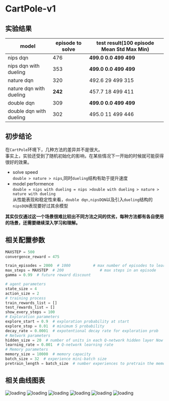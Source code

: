 # CartPole-v1

## 实验结果

|model|episode to solve|test result(100 episode Mean Std Max Min)|
|--|--|--|
|nips dqn|476|**499.0 0.0 499 499**|
|nips dqn with dueling|353|**499.0 0.0 499 499**|
|nature dqn|320|492.6 29 499 315|
|nature dqn with dueling|**242**|457.7 18 499 411|
|double dqn|309|**499.0 0.0 499 499**|
|double dqn with dueling|302|495.0 11 499 446|
## 初步结论

在`CartPole`环境下，几种方法的差异并不是很大。  
事实上，实验还受到了随机初始化的影响，在某些情况下一开始的时候就可能获得很好的效果。
- solve speed  
`double > nature > nips`,同时`dueling`结构有助于提升速度
- model performence  
 `double = nips with dueling = nips >double with dueling > nature > nature with dueling`  
 从性能表现和稳定性来看，`double dqn,nipsDQN`以及引入`dueling`结构的`nipsDQN`表现要好过其余模型

**其实仅仅通过这一个场景很难比较出不同方法之间的优劣，每种方法都有各自使用的场景，还需要继续深入学习和理解。**
## 相关配置参数

```Python
MAXSTEP = 500
convergence_reward = 475

train_episodes = 2000  # 1000          # max number of episodes to learn from
max_steps = MAXSTEP  # 200                # max steps in an episode
gamma = 0.99  # future reward discount

# agent parameters
state_size = 4
action_size = 2
# training process
train_rewards_list = []
test_rewards_list = []
show_every_steps = 100
# Exploration parameters
explore_start = 0.9  # exploration probability at start
explore_stop = 0.01  # minimum S probability
decay_rate = 0.0001  # expotentional decay rate for exploration prob
# Network parameters
hidden_size = 20  # number of units in each Q-network hidden layer Now only use one hidden layer
learning_rate = 0.001  # Q-network learning rate
# Memory parameters
memory_size = 10000  # memory capacity
batch_size = 32  # experience mini-batch size
pretrain_length = batch_size  # number experiences to pretrain the memory
```

## 相关曲线图表

![loading](https://github.com/shenweichen/DeepRL/raw/master/experiment/CartPole-v1/NIPS_DQN.png)
![loading](https://github.com/shenweichen/DeepRL/raw/master/experiment/CartPole-v1/NIPS_DQN_with_Dueling.png)
![loading](https://github.com/shenweichen/DeepRL/raw/master/experiment/CartPole-v1/Nature_DQN.png)
![loading](https://github.com/shenweichen/DeepRL/raw/master/experiment/CartPole-v1/Nature_DQN_with_Dueling.png)
![loading](https://github.com/shenweichen/DeepRL/raw/master/experiment/CartPole-v1/Double_DQN.png)
![loading](https://github.com/shenweichen/DeepRL/raw/master/experiment/CartPole-v1/Double_DQN_with_Dueling.png)